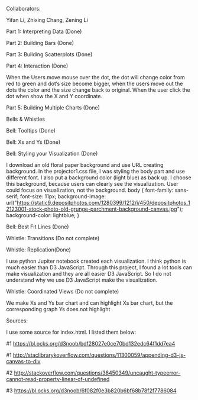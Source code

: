 Collaborators:

Yifan Li, Zhixing Chang, Zening Li

Part 1: Interpreting Data (Done)

Part 2: Building Bars (Done)

Part 3: Building Scatterplots (Done)

Part 4: Interaction (Done)

When the Users move mouse over the dot, the dot will change color from red to green and dot’s size become bigger, when the users move out the dots the color and the size change back to original. When the user click the dot when show the X and Y coordinate.

Part 5: Building Multiple Charts (Done)

Bells & Whistles 

Bell: Tooltips (Done)

Bell: Xs and Ys  (Done)

Bell: Styling your Visualization (Done)

I download an old floral paper background and use URL creating background.  In the projector1.css file, I was styling the body part and use different font. I also put a background color (light blue) as back up. I choose this background, because users can clearly see the visualization. User could focus on visualization, not the background.
body {
    font-family: sans-serif;
    font-size: 11px;
    background-image: url("https://static9.depositphotos.com/1280399/1212/i/450/depositphotos_12123001-stock-photo-old-grunge-parchment-background-canvas.jpg");
    background-color: lightblue;
}

Bell: Best Fit Lines (Done)

Whistle: Transitions (Do not complete)

Whistle: Replication(Done)

I use python Jupiter notebook created each visualization. I think python is much easier than D3 JavaScript. Through this project, I found a lot tools can make visualization and they are all easier D3 JavaScript. So I do not understand why we use D3 JavaScript make the visualization.

Whistle: Coordinated Views (Do not complete)

We make Xs and Ys  bar chart and can highlight Xs bar chart, but the corresponding graph Ys does not highlight  


Sources:

I use some source for index.html. I listed them below:

#1 https://bl.ocks.org/d3noob/bdf28027e0ce70bd132edc64f1dd7ea4

 #1 http://staclibrarykoverflow.com/questions/11300059/appending-d3-js-canvas-to-div

 #2 http://stackoverflow.com/questions/38450349/uncaught-typeerror-cannot-read-property-linear-of-undefined

 #3 https://bl.ocks.org/d3noob/6f082f0e3b820b6bf68b78f2f7786084

